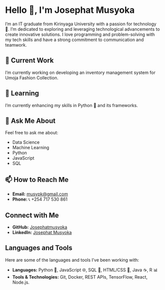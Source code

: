 # Hello 👋, I'm Josephat Musyoka

I’m an IT graduate from Kirinyaga University with a passion for technology 🚀. I’m dedicated to exploring and leveraging technological advancements to create innovative solutions. I love programming and problem-solving with my tech skills and have a strong commitment to communication and teamwork.

## 🔭 Current Work
I’m currently working on developing an inventory management system for Umoja Fashion Collection.

## 🌱 Learning
I’m currently enhancing my skills in Python 🐍 and its frameworks.

## 💬 Ask Me About
Feel free to ask me about:
- Data Science
- Machine Learning
- Python
- JavaScript
- SQL

## 📫 How to Reach Me
- **Email:** [musypk@gmail.com](mailto:musypk@gmail.com)
- **Phone:** 📞 +254 717 530 861

## Connect with Me
- **GitHub:** [Josephatmusyoka](https://github.com/Josephatmusyoka)
- **LinkedIn:** [Josephat Musyoka](https://www.linkedin.com/in/josephat-musyoka)

## Languages and Tools
Here are some of the languages and tools I’ve been working with:

- **Languages:** Python 🐍, JavaScript 🌐, SQL 💾, HTML/CSS 🎨, Java ☕, R 📊
- **Tools & Technologies:** Git, Docker, REST APIs, TensorFlow, React, Node.js.
